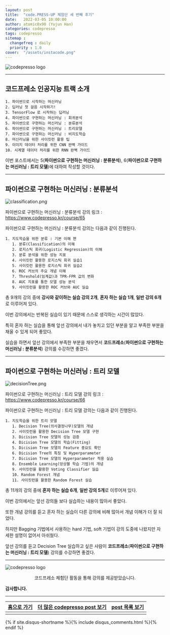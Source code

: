 ```yaml
---
layout: post
title:  "code.PRESS-UP 체험단 세 번째 후기"
date:   2022-03-05 10:00:00
author: atomic0x90 (Yujun Han)
categories: codepresso
tags: codepresso
sitemap :
  changefreq : daily
  priority : 1.0
cover:  "/assets/instacode.png"
---
```


![codepresso logo][codepresso logo]


---

## 코드프레소 인공지능 트랙 소개 

```
1. 파이썬으로 시작하는 머신러닝
2. 딥러닝 첫 걸음 시작하기!
3. TensorFlow 로 시작하는 딥러닝
4. 파이썬으로 구현하는 머신러닝 : 회귀분석
5. 파이썬으로 구현하는 머신러닝 : 분류분석
6. 파이썬으로 구현하는 머신러닝 : 트리모델
7. 파이썬으로 구현하는 머신러닝 : 비지도학습
8. 머신러닝을 위한 사이킷런 활용 팁
9. 이미지 데이터 처리를 위한 CNN 완벽 가이드
10. 시계열 데이터 처리를 위한 RNN 완벽 가이드
```

이번 포스트에서는 5(**파이썬으로 구현하는 머신러닝 : 분류분석**), 6(**파이썬으로 구현하는 머신러닝 : 트리 모델**)에 대하여 작성할 것이다.

---

## 파이썬으로 구현하는 머신러닝 : 분류분석

![classification.png][classification.png]

파이썬으로 구현하는 머신러닝 : 분류분석 강의 링크 : <https://www.codepresso.kr/course/65>

파이썬으로 구현하는 머신러닝 : 분류분석 강의는 다음과 같이 진행된다.
```
1. 지도학습을 위한 분류 : 기본 이해 편
   1. 분류(Classification)의 이해
   2. 로지스틱 회귀(Logistic Regression)의 이해
   3. 분류 분석을 위한 성능 지표
   4. 사이킷런 활용한 로지스틱 회귀 실습1
   5. 사이킷런 활용한 로지스틱 회귀 실습2
   6. ROC 커브의 주요 개념 이해
   7. Threshold(임계값)과 TPR-FPR 값의 변화
   8. AUC 지표를 통한 모델 성능 분석
   9. 사이킷런을 활용한 ROC 커브와 AUC 실습
```

총 9개의 강의 중에 **강사와 같이하는 실습 강의 2개**, **혼자 하는 실습 1개**, **일반 강의 6개**로 이루어져 있다.

이번 강의에서는 반복된 실습이 있기 때문에 스스로 생각하는 시간이 많았다.

특히 혼자 하는 실습을 통해 앞선 강의에서 내가 놓치고 있던 부분을 알고 부족한 부분을 채울 수 있게 되어 좋았다.

실습을 하면서 앞선 강의에서 부족한 부분을 채우면서 **코드프레소**(**파이썬으로 구현하는 머신러닝 : 분류분석**) 강의를 수강하면 좋겠다.

---

## 파이썬으로 구현하는 머신러닝 : 트리 모델

![decisionTree.png][decisionTree.png]

파이썬으로 구현하는 머신러닝 : 트리 모델 강의 링크 : <https://www.codepresso.kr/course/66>

파이썬으로 구현하는 머신러닝 : 트리 모델 강의는 다음과 같이 진행된다.
```
1. 지도학습을 위한 트리 모델
   1. Decision Tree(의사결정나무)모델의 개념
   2. 사이킷런을 활용한 Decision Tree 모델 구현
   3. Dicision Tree 모델의 성능 검증
   4. Dicision Tree 모델의 학습(Fitting)
   5. Dicision Tree 모델의 Feature 중요도 확인
   6. Dicision Tree의 특징 및 Hyperparameter
   7. Dicision Tree 모델의 Hyperparameter 적용 실습
   8. Ensemble Learning(앙상블 학습 기법)의 개념
   9. 사이킷런을 활용한 Voting Classifier 실습
   10. Random Forest 개념
   11. 사이킷런을 활용한 Random Forest 실습
```

총 11개의 강의 중에 **혼자 하는 실습 6개**, **일반 강의 5개**로 이루어져 있다.

이번 강의에서는 앞선 강의들 보다 실습하는 내용이 많아서 좋았다.

또한 개념 강의를 듣고 혼자 하는 실습이 다른 강의에 비해 많아서 개념 이해가 더 잘 되었다.

하지만 Bagging 기법에서 사용하는 hard 기법, soft 기법이 강의 도중에 나왔지만 자세한 설명이 없어서 아쉬웠다.

앞선 강의를 듣고 Decision Tree 실습하고 싶은 사람이 **코드프레소**(**파이썬으로 구현하는 머신러닝 : 트리 모델**) 강의를 수강하면 좋겠다.

---

![codepresso logo][codepresso logo]

<center>코드프레소 체험단 활동을 통해 강의를 제공받았습니다.</center>



**감사합니다.**


---


[홈으로 가기][01]        |[더 많은 codepresso post 보기][03]             |[post 목록 보기][02]
:------:                |:------:                               |:------:
                        |                                       |


[01]: https://atomic0x90.github.io/ "home"
[02]: https://atomic0x90.github.io/posts/ "posts"
[03]: https://atomic0x90.github.io/posts/#codepresso "codepresso post"

[codepresso logo]: {{site.baseurl}}/assets/codepresso/codepressoLogo.png
[classification.png]: {{site.baseurl}}/assets/codepresso/classification.png
[decisionTree.png]: {{site.baseurl}}/assets/codepresso/decisionTree.png


{% if site.disqus-shortname %}{% include disqus_comments.html %}{% endif %}
